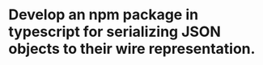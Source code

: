 # Develop an npm package in typescript for serializing JSON objects to their wire representation. 

